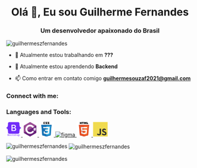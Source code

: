 <h1 align="center">Olá 👋, Eu sou Guilherme Fernandes</h1>
<h3 align="center">Um desenvolvedor apaixonado do Brasil</h3>

<p align="left"> <img src="https://komarev.com/ghpvc/?username=guilhermeszfernandes&label=Profile%20views&color=0e75b6&style=flat" alt="guilhermeszfernandes" /> </p>

- 🔭 Atualmente estou trabalhando em **???**

- 🌱 Atualmente estou aprendendo **Backend**

- 📫 Como entrar em contato comigo **guilhermesouzaf2021@gmail.com**

<h3 align="left">Connect with me:</h3>
<p align="left">
</p>

<h3 align="left">Languages and Tools:</h3>
<p align="left"> <a href="https://getbootstrap.com" target="_blank" rel="noreferrer"> <img src="https://raw.githubusercontent.com/devicons/devicon/master/icons/bootstrap/bootstrap-plain-wordmark.svg" alt="bootstrap" width="40" height="40"/> </a> <a href="https://www.w3schools.com/cs/" target="_blank" rel="noreferrer"> <img src="https://raw.githubusercontent.com/devicons/devicon/master/icons/csharp/csharp-original.svg" alt="csharp" width="40" height="40"/> </a> <a href="https://www.w3schools.com/css/" target="_blank" rel="noreferrer"> <img src="https://raw.githubusercontent.com/devicons/devicon/master/icons/css3/css3-original-wordmark.svg" alt="css3" width="40" height="40"/> </a> <a href="https://www.figma.com/" target="_blank" rel="noreferrer"> <img src="https://www.vectorlogo.zone/logos/figma/figma-icon.svg" alt="figma" width="40" height="40"/> </a> <a href="https://www.w3.org/html/" target="_blank" rel="noreferrer"> <img src="https://raw.githubusercontent.com/devicons/devicon/master/icons/html5/html5-original-wordmark.svg" alt="html5" width="40" height="40"/> </a> <a href="https://developer.mozilla.org/en-US/docs/Web/JavaScript" target="_blank" rel="noreferrer"> <img src="https://raw.githubusercontent.com/devicons/devicon/master/icons/javascript/javascript-original.svg" alt="javascript" width="40" height="40"/> </a> </p>

<p><img align="left" src="https://github-readme-stats.vercel.app/api/top-langs?username=guilhermeszfernandes&show_icons=true&locale=en&layout=compact" alt="guilhermeszfernandes" /></p>

<p>&nbsp;<img align="center" src="https://github-readme-stats.vercel.app/api?username=guilhermeszfernandes&show_icons=true&locale=en" alt="guilhermeszfernandes" /></p>

<p><img align="center" src="https://github-readme-streak-stats.herokuapp.com/?user=guilhermeszfernandes&" alt="guilhermeszfernandes" /></p>
